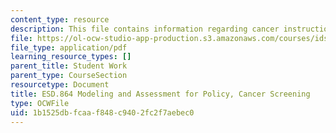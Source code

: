 ```yaml
---
content_type: resource
description: This file contains information regarding cancer instructions.
file: https://ol-ocw-studio-app-production.s3.amazonaws.com/courses/ids-410j-modeling-and-assessment-for-policy-spring-2013/1b1525dbfcaaf848c9402fc2f7aebec0_MITESD_864S13_Cncr_Intrus.pdf
file_type: application/pdf
learning_resource_types: []
parent_title: Student Work
parent_type: CourseSection
resourcetype: Document
title: ESD.864 Modeling and Assessment for Policy, Cancer Screening
type: OCWFile
uid: 1b1525db-fcaa-f848-c940-2fc2f7aebec0
---
```

